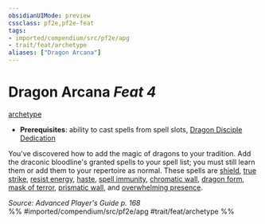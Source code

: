 ```yaml
---
obsidianUIMode: preview
cssclass: pf2e,pf2e-feat
tags:
- imported/compendium/src/pf2e/apg
- trait/feat/archetype
aliases: ["Dragon Arcana"]
---
```

# Dragon Arcana  *Feat 4*  
[archetype](archetype.md)  

- **Prerequisites**: ability to cast spells from spell slots, [Dragon Disciple Dedication](dragon-disciple-dedication-apg.md)

You've discovered how to add the magic of dragons to your tradition. Add the draconic bloodline's granted spells to your spell list; you must still learn them or add them to your repertoire as normal. These spells are [shield](../spells/shield.md), [true strike](../spells/true-strike.md), [resist energy](../spells/resist-energy.md), [haste](../spells/haste.md), [spell immunity](../spells/spell-immunity.md), [chromatic wall](../spells/chromatic-wall.md), [dragon form](../spells/dragon-form.md), [mask of terror](../spells/mask-of-terror.md), [prismatic wall](../spells/prismatic-wall.md), and [overwhelming presence](../spells/overwhelming-presence.md).

*Source: Advanced Player's Guide p. 168*  
%% #imported/compendium/src/pf2e/apg #trait/feat/archetype %%